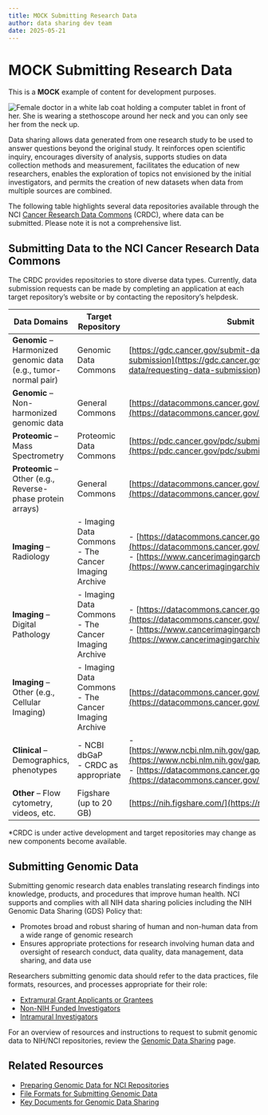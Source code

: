 ```yaml
---
title: MOCK Submitting Research Data
author: data sharing dev team
date: 2025-05-21
---
```


# MOCK Submitting Research Data

This is a **MOCK** example of content for development purposes.

![Female doctor in a white lab coat holding a computer tablet in front of her. She is wearing a stethoscope around her neck and you can only see her from the neck up.](https://datascience.cancer.gov/sites/default/files/2024-02/SubmittingData-compressed.png)

Data sharing allows data generated from one research study to be used to answer questions beyond the original study. It reinforces open scientific inquiry, encourages diversity of analysis, supports studies on data collection methods and measurement, facilitates the education of new researchers, enables the exploration of topics not envisioned by the initial investigators, and permits the creation of new datasets when data from multiple sources are combined.

The following table highlights several data repositories available through the NCI [Cancer Research Data Commons](https://datacommons.cancer.gov/) (CRDC), where data can be submitted. Please note it is not a comprehensive list.

## Submitting Data to the NCI Cancer Research Data Commons

The CRDC provides repositories to store diverse data types. Currently, data submission requests can be made by completing an application at each target repository’s website or by contacting the repository’s helpdesk.

| **Data Domains**                                | **Target Repository**                                              | **Submit**                                                                                                                                           |
|--------------------------------------------------|----------------------------------------------------------------------|------------------------------------------------------------------------------------------------------------------------------------------------------|
| **Genomic** – Harmonized genomic data (e.g., tumor-normal pair) | Genomic Data Commons                                               | [https://gdc.cancer.gov/submit-data/requesting-data-submission](https://gdc.cancer.gov/submit-data/requesting-data-submission)                      |
| **Genomic** – Non-harmonized genomic data       | General Commons                                                     | [https://datacommons.cancer.gov/submit](https://datacommons.cancer.gov/submit)                                                                     |
| **Proteomic** – Mass Spectrometry               | Proteomic Data Commons                                              | [https://pdc.cancer.gov/pdc/submit-data](https://pdc.cancer.gov/pdc/submit-data)                                                                    |
| **Proteomic** – Other (e.g., Reverse-phase protein arrays) | General Commons                                                     | [https://datacommons.cancer.gov/submit](https://datacommons.cancer.gov/submit)                                                                     |
| **Imaging** – Radiology                         | - Imaging Data Commons<br>- The Cancer Imaging Archive             | - [https://datacommons.cancer.gov/submit](https://datacommons.cancer.gov/submit)<br>- [https://www.cancerimagingarchive.net/primary-data/](https://www.cancerimagingarchive.net/primary-data/) |
| **Imaging** – Digital Pathology                 | - Imaging Data Commons<br>- The Cancer Imaging Archive             | - [https://datacommons.cancer.gov/submit](https://datacommons.cancer.gov/submit)<br>- [https://www.cancerimagingarchive.net/primary-data/](https://www.cancerimagingarchive.net/primary-data/) |
| **Imaging** – Other (e.g., Cellular Imaging)    | - Imaging Data Commons<br>- The Cancer Imaging Archive             | [https://datacommons.cancer.gov/submit](https://datacommons.cancer.gov/submit)                                                                     |
| **Clinical** – Demographics, phenotypes         | - NCBI dbGaP<br>- CRDC as appropriate                              | - [https://www.ncbi.nlm.nih.gov/gap/docs/submissionguide/](https://www.ncbi.nlm.nih.gov/gap/docs/submissionguide/)<br>- [https://datacommons.cancer.gov/submit](https://datacommons.cancer.gov/submit) |
| **Other** – Flow cytometry, videos, etc.        | Figshare (up to 20 GB)                                              | [https://nih.figshare.com/](https://nih.figshare.com/)                                                                                              |


\*CRDC is under active development and target repositories may change as new components become available.  
 

## Submitting Genomic Data

Submitting genomic research data enables translating research findings into knowledge, products, and procedures that improve human health. NCI supports and complies with all NIH data sharing policies including the NIH Genomic Data Sharing (GDS) Policy that:

- Promotes broad and robust sharing of human and non-human data from a wide range of genomic research
- Ensures appropriate protections for research involving human data and oversight of research conduct, data quality, data management, data sharing, and data use

Researchers submitting genomic data should refer to the data practices, file formats, resources, and processes appropriate for their role:

- [Extramural Grant Applicants or Grantees](https://datascience.cancer.gov/data-sharing/genomic-data-sharing/extramural-grantees)
- [Non-NIH Funded Investigators](https://datascience.cancer.gov/data-sharing/genomic-data-sharing/non-nih-investigators)
- [Intramural Investigators](https://datascience.cancer.gov/data-sharing/genomic-data-sharing/key-documents/intramural-investigators)

For an overview of resources and instructions to request to submit genomic data to NIH/NCI repositories, review the [Genomic Data Sharing](https://datascience.cancer.gov/data-sharing/genomic-data-sharing) page.

## Related Resources

- [Preparing Genomic Data for NCI Repositories](/data-sharing/genomic-data-sharing/preparing-data)
- [File Formats for Submitting Genomic Data](https://datascience.cancer.gov/data-sharing/genomic-data-sharing/preparing-data#FileFormat)
- [Key Documents for Genomic Data Sharing](/data-sharing/genomic-data-sharing/key-documents)


